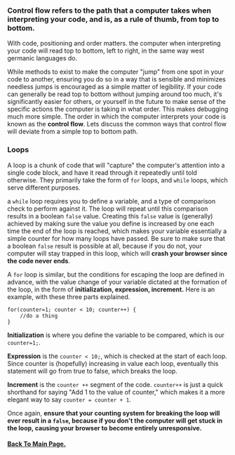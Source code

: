 
### Control flow refers to the path that a computer takes when interpreting your code, and is, as a rule of thumb, from top to bottom.

With code, positioning and order matters. the computer when interpreting your code will read top to bottom, left to right, in the same way west germanic languages do.

While methods to exist to make the computer "jump" from one spot in your code to another, ensuring you do so in a way that is sensible and minimizes needless jumps is encouraged as a simple matter of legibility. If your code can generally be read top to bottom without jumping around too much, it's significantly easier for others, or yourself in the future to make sense of the specific actions the computer is taking in what order. This makes debugging much more simple. The order in which the computer interprets your code is known as the **control flow**. Lets discuss the common ways that control flow will deviate from a simple top to bottom path.

### Loops

A loop is a chunk of code that will "capture" the computer's attention into a single code block, and have it read through it repeatedly until told otherwise. They primarily take the form of `for` loops, and `while` loops, which serve different purposes.

a `while` loop requires you to define a variable, and a type of comparison check to perform against it. The loop will repeat until this comparison results in a boolean `false` value. Creating this `false` value is (generally) achieved by making sure the value you define is increased by one each time the end of the loop is reached, which makes your variable essentially a simple counter for how many loops have passed. Be sure to make sure that a boolean `false` result is possible at all, because if you do not, your computer will stay trapped in this loop, which will **crash your browser since the code never ends**.


A `for` loop is similar, but the conditions for escaping the loop are defined in advance, with the value change of your variable dictated at the formation of the loop, in the form of **initialization, expression, increment.** Here is an example, with these three parts explained.
```
for(counter=1; counter < 10; counter++) {
    //do a thing
}
```

**Initialization** is where you define the variable to be compared, which is our `counter=1;`.

**Expression** is the `counter < 10;`, which is checked at the start of each loop. Since counter is (hopefully) increasing in value each loop, eventually this statement will go from true to false, which breaks the loop.

**Increment** is the `counter ++` segment of the code. `counter++` is just a quick shorthand for saying "Add 1 to the value of counter," which makes it a more elegant way to say `counter = counter + 1`.

Once again, **ensure that your counting system for breaking the loop will ever result in a `false`, because if you don't the computer will get stuck in the loop, causing your browser to become entirely unresponsive.**

#### [Back To Main Page.](https://colorinvert.github.io/reading-notes/)
